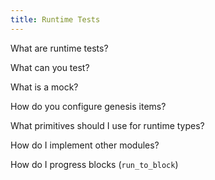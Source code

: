 ```yaml
---
title: Runtime Tests
---
```


What are runtime tests?

What can you test?

What is a mock?

How do you configure genesis items?

What primitives should I use for runtime types?

How do I implement other modules?

How do I progress blocks (`run_to_block`)


